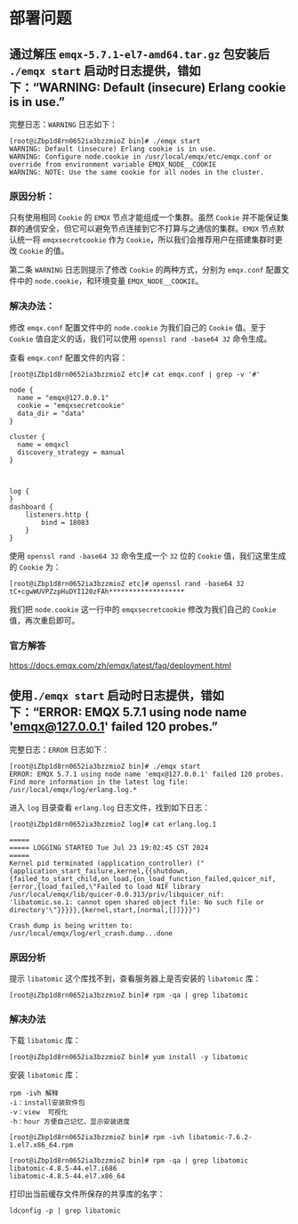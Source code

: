 
# 部署问题

## 通过解压 `emqx-5.7.1-el7-amd64.tar.gz` 包安装后 `./emqx start` 启动时日志提供，错如下：“WARNING: Default (insecure) Erlang cookie is in use.” 

完整日志：`WARNING` 日志如下：
```
[root@iZbp1d8rn0652ia3bzzmioZ bin]# ./emqx start
WARNING: Default (insecure) Erlang cookie is in use.
WARNING: Configure node.cookie in /usr/local/emqx/etc/emqx.conf or override from environment variable EMQX_NODE__COOKIE
WARNING: NOTE: Use the same cookie for all nodes in the cluster.
```

### 原因分析：

只有使用相同 `Cookie` 的 `EMQX` 节点才能组成一个集群。虽然 `Cookie` 并不能保证集群的通信安全，但它可以避免节点连接到它不打算与之通信的集群。`EMQX` 节点默认统一将 `emqxsecretcookie` 作为 `Cookie`，所以我们会推荐用户在搭建集群时更改 `Cookie` 的值。

第二条 `WARNING` 日志则提示了修改 `Cookie` 的两种方式，分别为 `emqx.conf` 配置文件中的 `node.cookie`，和环境变量 `EMQX_NODE__COOKIE`。

### 解决办法：

修改 `emqx.conf` 配置文件中的 `node.cookie` 为我们自己的 `Cookie` 值。至于 `Cookie` 值自定义的话，我们可以使用 `openssl rand -base64 32` 命令生成。

查看 `emqx.conf` 配置文件的内容：
```
[root@iZbp1d8rn0652ia3bzzmioZ etc]# cat emqx.conf | grep -v '#'

node {
  name = "emqx@127.0.0.1"
  cookie = "emqxsecretcookie"
  data_dir = "data"
}

cluster {
  name = emqxcl
  discovery_strategy = manual
}



log {
}
dashboard {
    listeners.http {
        bind = 18083
    }
}
```

使用 `openssl rand -base64 32` 命令生成一个 `32` 位的 `Cookie` 值，我们这里生成的 `Cookie` 为：

```
[root@iZbp1d8rn0652ia3bzzmioZ etc]# openssl rand -base64 32
tC+cgwWUVPZzpHuDYI120zFAh*******************
```

我们把 `node.cookie` 这一行中的 `emqxsecretcookie` 修改为我们自己的 `Cookie` 值，再次重启即可。

### 官方解答

https://docs.emqx.com/zh/emqx/latest/faq/deployment.html


## 使用`./emqx start` 启动时日志提供，错如下：“ERROR: EMQX 5.7.1 using node name 'emqx@127.0.0.1' failed 120 probes.”

完整日志：`ERROR` 日志如下：

```
[root@iZbp1d8rn0652ia3bzzmioZ bin]# ./emqx start
ERROR: EMQX 5.7.1 using node name 'emqx@127.0.0.1' failed 120 probes.
Find more information in the latest log file: /usr/local/emqx/log/erlang.log.*
```
进入 `log` 目录查看 `erlang.log` 日志文件，找到如下日志：

```
[root@iZbp1d8rn0652ia3bzzmioZ log]# cat erlang.log.1 

=====
===== LOGGING STARTED Tue Jul 23 19:02:45 CST 2024
=====
Kernel pid terminated (application_controller) ("{application_start_failure,kernel,{{shutdown,{failed_to_start_child,on_load,{on_load_function_failed,quicer_nif,{error,{load_failed,\"Failed to load NIF library /usr/local/emqx/lib/quicer-0.0.313/priv/libquicer_nif: 'libatomic.so.1: cannot open shared object file: No such file or directory'\"}}}}},{kernel,start,[normal,[]]}}}")

Crash dump is being written to: /usr/local/emqx/log/erl_crash.dump...done

```
### 原因分析
提示 `libatomic` 这个库找不到，查看服务器上是否安装的 `libatomic` 库：
```
[root@iZbp1d8rn0652ia3bzzmioZ bin]# rpm -qa | grep libatomic
```

### 解决办法

下载 `libatomic` 库：
```
[root@iZbp1d8rn0652ia3bzzmioZ bin]# yum install -y libatomic
```

安装 `libatomic` 库：

```
rpm -ivh 解释 
-i：install安装软件包
-v：view  可视化
-h：hour 方便自己记忆，显示安装进度
```

```
[root@iZbp1d8rn0652ia3bzzmioZ bin]# rpm -ivh libatomic-7.6.2-1.el7.x86_64.rpm

[root@iZbp1d8rn0652ia3bzzmioZ bin]# rpm -qa | grep libatomic
libatomic-4.8.5-44.el7.i686
libatomic-4.8.5-44.el7.x86_64
```

打印出当前缓存文件所保存的共享库的名字：

```
ldconfig -p | grep libatomic
```





